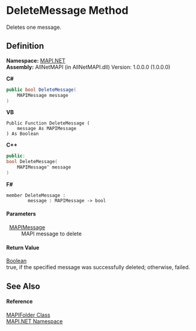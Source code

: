 # DeleteMessage Method


Deletes one message.



## Definition
**Namespace:** <a href="5bef4637-66f8-16d4-e5f4-4d0da57a1538.md">MAPI.NET</a>  
**Assembly:** AllNetMAPI (in AllNetMAPI.dll) Version: 1.0.0.0 (1.0.0.0)

**C#**
``` C#
public bool DeleteMessage(
	MAPIMessage message
)
```
**VB**
``` VB
Public Function DeleteMessage ( 
	message As MAPIMessage
) As Boolean
```
**C++**
``` C++
public:
bool DeleteMessage(
	MAPIMessage^ message
)
```
**F#**
``` F#
member DeleteMessage : 
        message : MAPIMessage -> bool 
```



#### Parameters
<dl><dt>  <a href="29b8d96c-1ec2-828d-35a5-fae12d8802c8.md">MAPIMessage</a></dt><dd>MAPI message to delete</dd></dl>

#### Return Value
<a href="https://learn.microsoft.com/dotnet/api/system.boolean" target="_blank" rel="noopener noreferrer">Boolean</a>  
true, if the specified message was successfully deleted; otherwise, failed.

## See Also


#### Reference
<a href="f0f65788-8462-2019-0156-d17cd0205fa2.md">MAPIFolder Class</a>  
<a href="5bef4637-66f8-16d4-e5f4-4d0da57a1538.md">MAPI.NET Namespace</a>  

